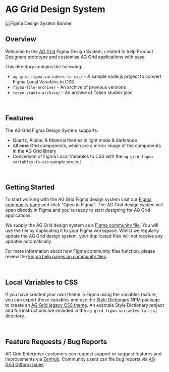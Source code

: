# AG Grid Design System

![Figma Design System Banner](https://user-images.githubusercontent.com/40694714/270364345-742f13f7-9bee-49bd-9f30-ef70ffa7cce5.png)

## Overview

Welcome to the [AG Grid](https://github.com/ag-grid/ag-grid) Figma Design System, created to help Product Designers prototype and customise AG Grid applications with ease.

This directory contains the following:

- `ag-grid-figma-variables-to-css/` - A sample node.js project to convert Figma Local Variables to CSS
- `figma-file-archive/` - An archive of previous versions
- `token-studio-archive/` - An archive of Token studios json

<br />

## Features

The AG Grid Figma Design System supports:

- Quartz, Alpine, & Material themes in light mode & darkmode
- All **core** Grid components, which are a mirror image of the components in the AG Grid library
- Conversion of Figma Local Variables to CSS with the `ag-grid-figma-variables-to-css` sample project

<br />

## Getting Started

To start working with the AG Grid Figma design system visit our [Figma community page](https://www.figma.com/community/file/1360600846643230092) and click "Open in Figma". The AG Grid design system will open directly in Figma and you're ready to start designing for AG Grid applications.

We supply the AG Grid design system as a [Figma community file](https://www.figma.com/community/file/1360600846643230092). You will use the file by duplicating it to your Figma workspace. Whilst we regularly update the AG Grid design system, your duplicated files will not receive any updates automatically.

For more information about how Figma community files function, please review the [Figma help pages on community files](https://help.figma.com/hc/en-us/articles/360038510873-Duplicate-Community-files).

<br />

## Local Variables to CSS

If you have created your own theme in Figma using the variables feature, you can export those variables and use the [Style Dictionary](https://amzn.github.io/style-dictionary/#/) NPM package to create an [AG Grid legacy CSS theme](https://ag-grid.com/react-data-grid/theming/#legacy-themes). An example Style Dictionary project and full instructions are included in the `ag-grid-figma-variables-to-css/` directory. 

<br />

## Feature Requests / Bug Reports

AG Grid Enterprise customers can request support or suggest features and improvements via [Zenhub](https://ag-grid.zendesk.com/hc/en-us). Community users can file bug reports via [AG Grid Github issues](https://github.com/ag-grid/ag-grid/issues).
